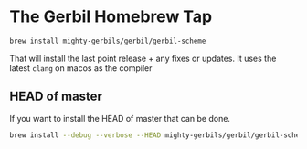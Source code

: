 # The Gerbil Homebrew Tap

```sh
brew install mighty-gerbils/gerbil/gerbil-scheme
```

That will install the last point release + any fixes or updates. It uses the latest `clang` on macos as the compiler


## HEAD of master

If you want to install the HEAD of master that can be done.

```sh
brew install --debug --verbose --HEAD mighty-gerbils/gerbil/gerbil-scheme
```

